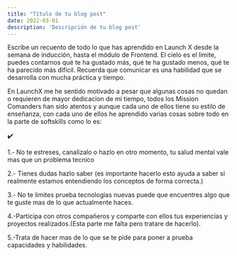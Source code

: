 ```yaml
---
title: "Título de tu blog post"
date: 2022-03-01
description: 'Descripción de tu blog post'
---
```


Escribe un recuento de todo lo que has aprendido en Launch X desde la semana de inducción, hasta el módulo de Frontend. 
El cielo es el límite, puedes contarnos qué te ha gustado más, qué te ha gustado menos, 
qué te ha parecido más difícil. Recuerda que comunicar es una habilidad que se desarrolla con mucha práctica y tiempo.

En LaunchX me he sentido motivado a pesar que algunas cosas no quedan o requieren de mayor dedicacion de mi tiempo, todos los Mission Comanders han
sido atentos y aunque cada uno de ellos tiene su estilo de enseñanza, con cada uno de ellos he aprendido varias cosas sobre todo 
en la parte de softskills como lo es:
  
  ✔️
  
  1.- No te estreses, canalizalo o hazlo en otro momento, tu salud mental vale mas que un problema tecnico
  
  2.- Tienes dudas hazlo saber (es importante hacerlo esto ayuda a saber si realmente estamos entendiendo los conceptos de forma correcta.)
  
  3.- No te limites prueba tecnologias nuevas puede que encuentres algo que te guste mas de lo que actualmente haces.
  
  4.-Participa con otros compañeros y comparte con ellos tus experiencias y proyectos realizados.(Esta parte me falta pero tratare de hacerlo).
  
  5.-Trata de hacer mas de lo que se te pide para poner a prueba capacidades y habilidades.
  
  
